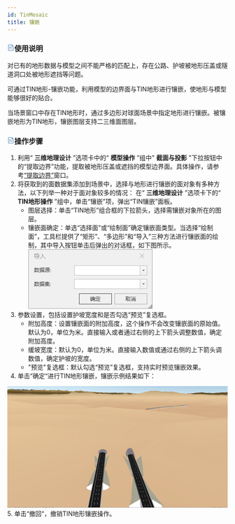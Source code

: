 ```yaml
---
id: TinMosaic
title: 镶嵌
---
```

### ![](../../../img/read.gif)使用说明

对已有的地形数据与模型之间不能严格的匹配上，存在公路、护坡被地形压盖或隧道洞口处被地形遮挡等问题。

可通过TIN地形-镶嵌功能，利用模型的边界面与TIN地形进行镶嵌，使地形与模型能够很好的贴合。

当场景窗口中存在TIN地形时，通过多边形对球面场景中指定地形进行镶嵌。被镶嵌地形为TIN地形，镶嵌图层支持二三维面图层。

### ![](../../../img/read.gif)操作步骤

  1. 利用“ **三维地理设计** ”选项卡中的“ **模型操作** ”组中" **截面与投影** "下拉按钮中的“提取边界”功能，提取被地形压盖或遮挡的模型边界面。具体操作，请参考[“提取边界”](../SectionAndProjection/ExtractBoundary)窗口。
  2. 将获取到的面数据集添加到场景中，选择与地形进行镶嵌的面对象有多种方法，以下列举一种对于面对象较多的情况： 在“ **三维地理设计** ”选项卡下的“ **TIN地形操作** ”组中，单击“镶嵌”项，弹出“TIN镶嵌”面板。 
      * 图层选择：单击“TIN地形”组合框的下拉箭头，选择需镶嵌对象所在的图层。
      * 镶嵌面确定：单选“选择面”或“绘制面”确定镶嵌面类型。当选择“绘制面”，工具栏提供了“矩形”、“多边形”和“导入”三种方法进行镶嵌面的绘制，其中导入按钮单击后弹出的对话框，如下图所示。   
![](img/TINModelClip_ExportDialog.png)  
  3. 参数设置，包括设置护坡宽度和是否勾选“预览”复选框。 
      * 附加高度：设置镶嵌面的附加高度，这个操作不会改变镶嵌面的原始值。默认为0，单位为米。直接输入或者通过右侧的上下箭头调整数值，确定附加高度。
      * 缓坡宽度：默认为0，单位为米。直接输入数值或通过右侧的上下箭头调数值，确定护坡的宽度。
      * "预览"复选框：默认勾选“预览”复选框，支持实时预览镶嵌效果。
  4. 单击“确定“进行TIN地形镶嵌，镶嵌示例结果如下：

![](img/TinMosaicResult_After.png)  
  5. 单击“撤回“，撤销TIN地形镶嵌操作。



